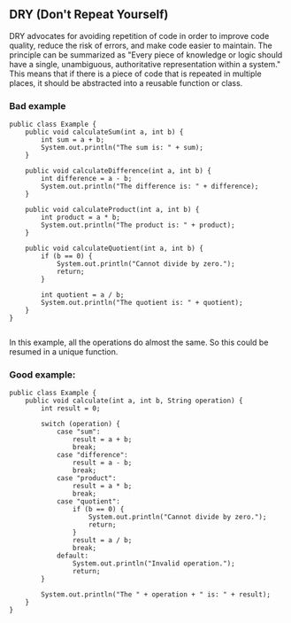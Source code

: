 ## DRY (Don't Repeat Yourself)

DRY advocates for avoiding repetition of code in order to improve code quality, reduce the risk of errors, and make code easier to maintain. The principle can be summarized as "Every piece of knowledge or logic should have a single, unambiguous, authoritative representation within a system." This means that if there is a piece of code that is repeated in multiple places, it should be abstracted into a reusable function or class.

### Bad example

```
public class Example {
    public void calculateSum(int a, int b) {
        int sum = a + b;
        System.out.println("The sum is: " + sum);
    }
    
    public void calculateDifference(int a, int b) {
        int difference = a - b;
        System.out.println("The difference is: " + difference);
    }
    
    public void calculateProduct(int a, int b) {
        int product = a * b;
        System.out.println("The product is: " + product);
    }
    
    public void calculateQuotient(int a, int b) {
        if (b == 0) {
            System.out.println("Cannot divide by zero.");
            return;
        }
        
        int quotient = a / b;
        System.out.println("The quotient is: " + quotient);
    }
}


```
In this example, all the operations do almost the same. So this could be resumed in a unique function.

### Good example:

```
public class Example {
    public void calculate(int a, int b, String operation) {
        int result = 0;
        
        switch (operation) {
            case "sum":
                result = a + b;
                break;
            case "difference":
                result = a - b;
                break;
            case "product":
                result = a * b;
                break;
            case "quotient":
                if (b == 0) {
                    System.out.println("Cannot divide by zero.");
                    return;
                }
                result = a / b;
                break;
            default:
                System.out.println("Invalid operation.");
                return;
        }
        
        System.out.println("The " + operation + " is: " + result);
    }
}
```